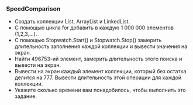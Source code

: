 ﻿### SpeedComparison
* Создать коллекции List, ArrayList и LinkedList.
* С помощью цикла for добавить в каждую 1 000 000 элементов (1,2,3,...).
* С помощью Stopwatch.Start() и Stopwatch.Stop() замерить длительность заполнения каждой коллекции и вывести значения на экран.
* Найти 496753-ий элемент, замерить длительность этого поиска и вывести на экран.
* Вывести на экран каждый элемент коллекции, который без остатка делится на 777. Вывести длительность этой операции для каждой коллекции.
* Укажите сколько времени вам понадобилось, чтобы выполнить это задание.
